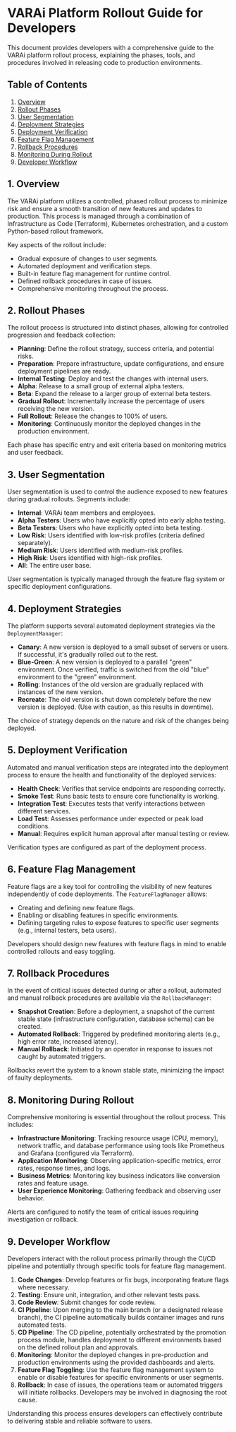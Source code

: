 # VARAi Platform Rollout Guide for Developers

This document provides developers with a comprehensive guide to the VARAi platform rollout process, explaining the phases, tools, and procedures involved in releasing code to production environments.

## Table of Contents

1.  [Overview](#overview)
2.  [Rollout Phases](#rollout-phases)
3.  [User Segmentation](#user-segmentation)
4.  [Deployment Strategies](#deployment-strategies)
5.  [Deployment Verification](#deployment-verification)
6.  [Feature Flag Management](#feature-flag-management)
7.  [Rollback Procedures](#rollback-procedures)
8.  [Monitoring During Rollout](#monitoring-during-rollout)
9.  [Developer Workflow](#developer-workflow)

## 1. Overview

The VARAi platform utilizes a controlled, phased rollout process to minimize risk and ensure a smooth transition of new features and updates to production. This process is managed through a combination of Infrastructure as Code (Terraform), Kubernetes orchestration, and a custom Python-based rollout framework.

Key aspects of the rollout include:
-   Gradual exposure of changes to user segments.
-   Automated deployment and verification steps.
-   Built-in feature flag management for runtime control.
-   Defined rollback procedures in case of issues.
-   Comprehensive monitoring throughout the process.

## 2. Rollout Phases

The rollout process is structured into distinct phases, allowing for controlled progression and feedback collection:

-   **Planning**: Define the rollout strategy, success criteria, and potential risks.
-   **Preparation**: Prepare infrastructure, update configurations, and ensure deployment pipelines are ready.
-   **Internal Testing**: Deploy and test the changes with internal users.
-   **Alpha**: Release to a small group of external alpha testers.
-   **Beta**: Expand the release to a larger group of external beta testers.
-   **Gradual Rollout**: Incrementally increase the percentage of users receiving the new version.
-   **Full Rollout**: Release the changes to 100% of users.
-   **Monitoring**: Continuously monitor the deployed changes in the production environment.

Each phase has specific entry and exit criteria based on monitoring metrics and user feedback.

## 3. User Segmentation

User segmentation is used to control the audience exposed to new features during gradual rollouts. Segments include:

-   **Internal**: VARAi team members and employees.
-   **Alpha Testers**: Users who have explicitly opted into early alpha testing.
-   **Beta Testers**: Users who have explicitly opted into beta testing.
-   **Low Risk**: Users identified with low-risk profiles (criteria defined separately).
-   **Medium Risk**: Users identified with medium-risk profiles.
-   **High Risk**: Users identified with high-risk profiles.
-   **All**: The entire user base.

User segmentation is typically managed through the feature flag system or specific deployment configurations.

## 4. Deployment Strategies

The platform supports several automated deployment strategies via the `DeploymentManager`:

-   **Canary**: A new version is deployed to a small subset of servers or users. If successful, it's gradually rolled out to the rest.
-   **Blue-Green**: A new version is deployed to a parallel "green" environment. Once verified, traffic is switched from the old "blue" environment to the "green" environment.
-   **Rolling**: Instances of the old version are gradually replaced with instances of the new version.
-   **Recreate**: The old version is shut down completely before the new version is deployed. (Use with caution, as this results in downtime).

The choice of strategy depends on the nature and risk of the changes being deployed.

## 5. Deployment Verification

Automated and manual verification steps are integrated into the deployment process to ensure the health and functionality of the deployed services:

-   **Health Check**: Verifies that service endpoints are responding correctly.
-   **Smoke Test**: Runs basic tests to ensure core functionality is working.
-   **Integration Test**: Executes tests that verify interactions between different services.
-   **Load Test**: Assesses performance under expected or peak load conditions.
-   **Manual**: Requires explicit human approval after manual testing or review.

Verification types are configured as part of the deployment process.

## 6. Feature Flag Management

Feature flags are a key tool for controlling the visibility of new features independently of code deployments. The `FeatureFlagManager` allows:

-   Creating and defining new feature flags.
-   Enabling or disabling features in specific environments.
-   Defining targeting rules to expose features to specific user segments (e.g., internal testers, beta users).

Developers should design new features with feature flags in mind to enable controlled rollouts and easy toggling.

## 7. Rollback Procedures

In the event of critical issues detected during or after a rollout, automated and manual rollback procedures are available via the `RollbackManager`:

-   **Snapshot Creation**: Before a deployment, a snapshot of the current stable state (infrastructure configuration, database schema) can be created.
-   **Automated Rollback**: Triggered by predefined monitoring alerts (e.g., high error rate, increased latency).
-   **Manual Rollback**: Initiated by an operator in response to issues not caught by automated triggers.

Rollbacks revert the system to a known stable state, minimizing the impact of faulty deployments.

## 8. Monitoring During Rollout

Comprehensive monitoring is essential throughout the rollout process. This includes:

-   **Infrastructure Monitoring**: Tracking resource usage (CPU, memory), network traffic, and database performance using tools like Prometheus and Grafana (configured via Terraform).
-   **Application Monitoring**: Observing application-specific metrics, error rates, response times, and logs.
-   **Business Metrics**: Monitoring key business indicators like conversion rates and feature usage.
-   **User Experience Monitoring**: Gathering feedback and observing user behavior.

Alerts are configured to notify the team of critical issues requiring investigation or rollback.

## 9. Developer Workflow

Developers interact with the rollout process primarily through the CI/CD pipeline and potentially through specific tools for feature flag management.

1.  **Code Changes**: Develop features or fix bugs, incorporating feature flags where necessary.
2.  **Testing**: Ensure unit, integration, and other relevant tests pass.
3.  **Code Review**: Submit changes for code review.
4.  **CI Pipeline**: Upon merging to the main branch (or a designated release branch), the CI pipeline automatically builds container images and runs automated tests.
5.  **CD Pipeline**: The CD pipeline, potentially orchestrated by the promotion process module, handles deployment to different environments based on the defined rollout plan and approvals.
6.  **Monitoring**: Monitor the deployed changes in pre-production and production environments using the provided dashboards and alerts.
7.  **Feature Flag Toggling**: Use the feature flag management system to enable or disable features for specific environments or user segments.
8.  **Rollback**: In case of issues, the operations team or automated triggers will initiate rollbacks. Developers may be involved in diagnosing the root cause.

Understanding this process ensures developers can effectively contribute to delivering stable and reliable software to users.